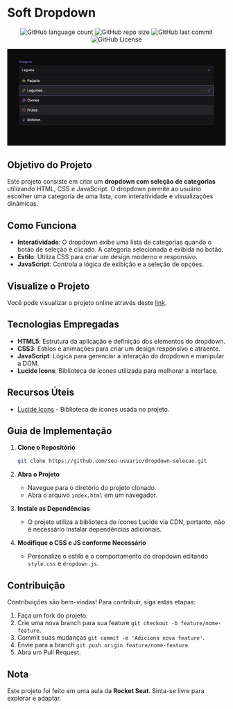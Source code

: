 # Soft Dropdown

<p align="center">
  <!-- Contador de linguagens do GitHub -->
  <img alt="GitHub language count" src="https://img.shields.io/github/languages/count/devAndreotti/soft-dropdown?color=FFF&labelColor=8E44AD&style=flat-square&label=Languages" >
  <!-- Tamanho do repositório no GitHub -->
  <img alt="GitHub repo size" src="https://img.shields.io/github/repo-size/devAndreotti/soft-dropdown?color=FFF&labelColor=8E44AD&style=flat-square&label=Size" >
  <!-- Último commit no GitHub -->
  <img alt="GitHub last commit" src="https://img.shields.io/github/last-commit/devAndreotti/soft-dropdown?color=FFF&labelColor=8E44AD&style=flat-square&label=Last%20Commit" >
  <!-- Licença do GitHub -->
  <img alt="GitHub License" src="https://img.shields.io/github/license/devAndreotti/soft-dropdown/blob/main/LICENSE?color=FFF&labelColor=8E44AD&style=flat-square&label=License" >
</p>

<div align="center">
  <img src="./dropdown.png" alt="Dropdown Banner"/>
</div>

## Objetivo do Projeto

Este projeto consiste em criar um **dropdown com seleção de categorias** utilizando HTML, CSS e JavaScript. O dropdown permite ao usuário escolher uma categoria de uma lista, com interatividade e visualizações dinâmicas.

## Como Funciona

- **Interatividade**: O dropdown exibe uma lista de categorias quando o botão de seleção é clicado. A categoria selecionada é exibida no botão.
- **Estilo**: Utiliza CSS para criar um design moderno e responsivo.
- **JavaScript**: Controla a lógica de exibição e a seleção de opções.

## Visualize o Projeto

Você pode visualizar o projeto online através deste [link](https://devandreotti.github.io/soft-dropdown/).

## Tecnologias Empregadas

- **HTML5**: Estrutura da aplicação e definição dos elementos do dropdown.
- **CSS3**: Estilos e animações para criar um design responsivo e atraente.
- **JavaScript**: Lógica para gerenciar a interação do dropdown e manipular a DOM.
- **Lucide Icons**: Biblioteca de ícones utilizada para melhorar a interface.

## Recursos Úteis

- [Lucide Icons](https://lucide.dev) - Biblioteca de ícones usada no projeto.

## Guia de Implementação

1. **Clone o Repositório**
   ```bash
   git clone https://github.com/seu-usuario/dropdown-selecao.git
   ```

2. **Abra o Projeto**
   - Navegue para o diretório do projeto clonado.
   - Abra o arquivo `index.html` em um navegador.

3. **Instale as Dependências**
   - O projeto utiliza a biblioteca de ícones Lucide via CDN, portanto, não é necessário instalar dependências adicionais.

4. **Modifique o CSS e JS conforme Necessário**
   - Personalize o estilo e o comportamento do dropdown editando `style.css` e `dropdown.js`.

## Contribuição

Contribuições são bem-vindas! Para contribuir, siga estas etapas:

1. Faça um fork do projeto.
2. Crie uma nova branch para sua feature `git checkout -b feature/nome-feature`.
3. Commit suas mudanças `git commit -m 'Adiciona nova feature'`.
4. Envie para a branch `git push origin feature/nome-feature`.
5. Abra um Pull Request.

## Nota

Este projeto foi feito em uma aula da **Rocket Seat**. Sinta-se livre para explorar e adaptar.
